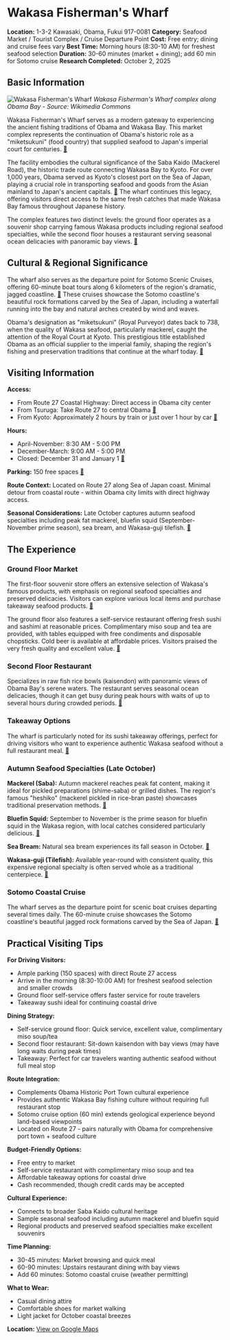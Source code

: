 # Wakasa Fisherman's Wharf

**Location:** 1-3-2 Kawasaki, Obama, Fukui 917-0081
**Category:** Seafood Market / Tourist Complex / Cruise Departure Point
**Cost:** Free entry; dining and cruise fees vary
**Best Time:** Morning hours (8:30-10 AM) for freshest seafood selection
**Duration:** 30-60 minutes (market + dining); add 60 min for Sotomo cruise
**Research Completed:** October 2, 2025

## Basic Information

![Wakasa Fisherman's Wharf](https://upload.wikimedia.org/wikipedia/commons/7/7f/Wakasa_Fishermans_Wharf.JPG)
*Wakasa Fisherman's Wharf complex along Obama Bay - Source: Wikimedia Commons*

Wakasa Fisherman's Wharf serves as a modern gateway to experiencing the ancient fishing traditions of Obama and Wakasa Bay. This market complex represents the continuation of Obama's historic role as a "miketsukuni" (food country) that supplied seafood to Japan's imperial court for centuries. [🔗](https://artsandculture.google.com/story/wakasa-obama-how-nature-supports-japanese-food-culture-obama/IAWxHnHsUWdYLw?hl=en)

The facility embodies the cultural significance of the Saba Kaido (Mackerel Road), the historic trade route connecting Wakasa Bay to Kyoto. For over 1,000 years, Obama served as Kyoto's closest port on the Sea of Japan, playing a crucial role in transporting seafood and goods from the Asian mainland to Japan's ancient capitals. [🔗](https://www.japan-guide.com/ad/saba-kaido/) The wharf continues this legacy, offering visitors direct access to the same fresh catches that made Wakasa Bay famous throughout Japanese history.

The complex features two distinct levels: the ground floor operates as a souvenir shop carrying famous Wakasa products including regional seafood specialties, while the second floor houses a restaurant serving seasonal ocean delicacies with panoramic bay views. [🔗](https://japantravel.navitime.com/en/area/jp/spot/02301-3800097/)

## Cultural & Regional Significance

The wharf also serves as the departure point for Sotomo Scenic Cruises, offering 60-minute boat tours along 6 kilometers of the region's dramatic, jagged coastline. [🔗](https://japantravel.navitime.com/en/area/jp/spot/02301-3800098/) These cruises showcase the Sotomo coastline's beautiful rock formations carved by the Sea of Japan, including a waterfall running into the bay and natural arches created by wind and waves.

Obama's designation as "miketsukuni" (Royal Purveyor) dates back to 738, when the quality of Wakasa seafood, particularly mackerel, caught the attention of the Royal Court at Kyoto. This prestigious title established Obama as an official supplier to the imperial family, shaping the region's fishing and preservation traditions that continue at the wharf today. [🔗](https://en.japantravel.com/fukui/obama-s-food-culture-museum/70531)

## Visiting Information

**Access:**
- From Route 27 Coastal Highway: Direct access in Obama city center
- From Tsuruga: Take Route 27 to central Obama [🔗](https://travel.gaijinpot.com/obama-city/)
- From Kyoto: Approximately 2 hours by train or just over 1 hour by car [🔗](https://www.tripadvisor.com/Attraction_Review-g1021154-d1782862-Reviews-Wakasa_Fisherman_s_Wharf-Obama_Fukui_Prefecture_Hokuriku_Chubu.html)

**Hours:**
- April-November: 8:30 AM - 5:00 PM
- December-March: 9:00 AM - 5:00 PM
- Closed: December 31 and January 1 [🔗](https://japantravel.navitime.com/en/area/jp/spot/02301-3800097/)

**Parking:** 150 free spaces [🔗](https://japantravel.navitime.com/en/area/jp/spot/02301-3800097/)

**Route Context:** Located on Route 27 along Sea of Japan coast. Minimal detour from coastal route - within Obama city limits with direct highway access.

**Seasonal Considerations:** Late October captures autumn seafood specialties including peak fat mackerel, bluefin squid (September-November prime season), sea bream, and Wakasa-guji tilefish. [🔗](https://tabimaniajapan.com/culture/food-culture/japans-seasonal-seafood-calendar-best-times-to-enjoy-eating-fish)

## The Experience

### Ground Floor Market

The first-floor souvenir store offers an extensive selection of Wakasa's famous products, with emphasis on regional seafood specialties and preserved delicacies. Visitors can explore various local items and purchase takeaway seafood products. [🔗](https://japantravel.navitime.com/en/area/jp/spot/02301-3800097/)

The ground floor also features a self-service restaurant offering fresh sushi and sashimi at reasonable prices. Complimentary miso soup and tea are provided, with tables equipped with free condiments and disposable chopsticks. Cold beer is available at affordable prices. Visitors praised the very fresh quality and excellent value. [🔗](https://www.tripadvisor.com/Attraction_Review-g1021154-d1782862-Reviews-Wakasa_Fisherman_s_Wharf-Obama_Fukui_Prefecture_Hokuriku_Chubu.html)

### Second Floor Restaurant

Specializes in raw fish rice bowls (kaisendon) with panoramic views of Obama Bay's serene waters. The restaurant serves seasonal ocean delicacies, though it can get busy during peak hours with waits of up to several hours during crowded periods. [🔗](https://www.tripadvisor.com/Attraction_Review-g1021154-d1782862-Reviews-Wakasa_Fisherman_s_Wharf-Obama_Fukui_Prefecture_Hokuriku_Chubu.html)

### Takeaway Options

The wharf is particularly noted for its sushi takeaway offerings, perfect for driving visitors who want to experience authentic Wakasa seafood without a full restaurant meal. [🔗](https://evendo.com/locations/japan/wakasa/restaurant/wakasa-fisherman-s-wharf)

### Autumn Seafood Specialties (Late October)

**Mackerel (Saba):** Autumn mackerel reaches peak fat content, making it ideal for pickled preparations (shime-saba) or grilled dishes. The region's famous "heshiko" (mackerel pickled in rice-bran paste) showcases traditional preservation methods. [🔗](https://tabimaniajapan.com/culture/food-culture/japans-seasonal-seafood-calendar-best-times-to-enjoy-eating-fish)

**Bluefin Squid:** September to November is the prime season for bluefin squid in the Wakasa region, with local catches considered particularly delicious. [🔗](https://artsandculture.google.com/story/wakasa-obama-how-nature-supports-japanese-food-culture-obama/IAWxHnHsUWdYLw?hl=en)

**Sea Bream:** Natural sea bream experiences its fall season in October. [🔗](https://tabimaniajapan.com/culture/food-culture/japans-seasonal-seafood-calendar-best-times-to-enjoy-eating-fish)

**Wakasa-guji (Tilefish):** Available year-round with consistent quality, this expensive regional specialty is often served whole as a traditional centerpiece. [🔗](https://aoaokichijitsu-syokutabi.jp/en/column/398)

### Sotomo Coastal Cruise

The wharf serves as the departure point for scenic boat cruises departing several times daily. The 60-minute cruise showcases the Sotomo coastline's beautiful jagged rock formations carved by the Sea of Japan. [🔗](https://japantravel.navitime.com/en/area/jp/spot/02301-3800098/)

## Practical Visiting Tips

**For Driving Visitors:**
- Ample parking (150 spaces) with direct Route 27 access
- Arrive in the morning (8:30-10:00 AM) for freshest seafood selection and smaller crowds
- Ground floor self-service offers faster service for route travelers
- Takeaway sushi ideal for continuing coastal drive

**Dining Strategy:**
- Self-service ground floor: Quick service, excellent value, complimentary miso soup/tea
- Second floor restaurant: Sit-down kaisendon with bay views (may have long waits during peak times)
- Takeaway: Perfect for car travelers wanting authentic seafood without full meal stop

**Route Integration:**
- Complements Obama Historic Port Town cultural experience
- Provides authentic Wakasa Bay fishing culture without requiring full restaurant stop
- Sotomo cruise option (60 min) extends geological experience beyond land-based viewpoints
- Located on Route 27 - pairs naturally with Obama for comprehensive port town + seafood culture

**Budget-Friendly Options:**
- Free entry to market
- Self-service restaurant with complimentary miso soup and tea
- Affordable takeaway options for coastal drive
- Cash recommended, though credit cards may be accepted

**Cultural Experience:**
- Connects to broader Saba Kaido cultural heritage
- Sample seasonal seafood including autumn mackerel and bluefin squid
- Regional products and preserved seafood specialties make excellent souvenirs

**Time Planning:**
- 30-45 minutes: Market browsing and quick meal
- 60-90 minutes: Upstairs restaurant dining with bay views
- Add 60 minutes: Sotomo coastal cruise (weather permitting)

**What to Wear:**
- Casual dining attire
- Comfortable shoes for market walking
- Light jacket for October coastal breezes

**Location:** [View on Google Maps](https://maps.google.com/maps?q=35.495,135.746)
